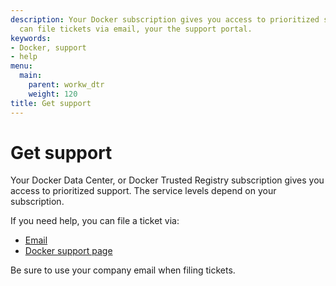 ```yaml
---
description: Your Docker subscription gives you access to prioritized support. You
  can file tickets via email, your the support portal.
keywords:
- Docker, support
- help
menu:
  main:
    parent: workw_dtr
    weight: 120
title: Get support
---
```


# Get support

Your Docker Data Center, or Docker Trusted Registry subscription gives you
access to prioritized support. The service levels depend on your subscription.

If you need help, you can file a ticket via:

* [Email](mailto:support@docker.com)
* [Docker support page](https://support.docker.com/)

Be sure to use your company email when filing tickets.
